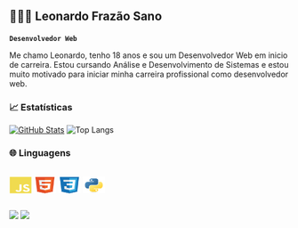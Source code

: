 ## 👨🏽‍💻 Leonardo Frazão Sano 

**`Desenvolvedor Web`**

Me chamo Leonardo, tenho 18 anos e sou um Desenvolvedor Web em inicio de carreira. Estou cursando Análise e Desenvolvimento de Sistemas e estou muito motivado para iniciar minha carreira profissional como desenvolvedor web.
### 📈 Estatísticas


[![GitHub Stats](https://github-readme-stats.vercel.app/api?username=leonardofsano&theme=react&show_icons=true&locale=pt-br)](https://github.com/leonardofsano)
![Top Langs](https://github-readme-stats.vercel.app/api/top-langs/?username=leonardofsano&theme=react&locale=pt-br)

### 🌐 Linguagens
<div style="display: inline_block"><br>
  <img align="center" alt="Js" height="30" width="40" src="https://raw.githubusercontent.com/devicons/devicon/master/icons/javascript/javascript-plain.svg">
  <img align="center" alt="HTML" height="30" width="40" src="https://raw.githubusercontent.com/devicons/devicon/master/icons/html5/html5-original.svg">
  <img align="center" alt="CSS" height="30" width="40" src="https://raw.githubusercontent.com/devicons/devicon/master/icons/css3/css3-original.svg">
  <img align="center" alt="Python" height="30" width="40" src="https://raw.githubusercontent.com/devicons/devicon/master/icons/python/python-original.svg">
</div>


 ##
<div> 

  <a href = "mailto:leosano2006@gmail.com"><img src="https://img.shields.io/badge/-Gmail-%23333?style=for-the-badge&logo=gmail&logoColor=white" target="_blank"></a>
  <a href="https://www.linkedin.com/in/leonardo-fraz%C3%A3o-sano-5870262aa/" target="_blank"><img src="https://img.shields.io/badge/-LinkedIn-%230077B5?style=for-the-badge&logo=linkedin&logoColor=white" target="_blank"></a> 
  
</div>



